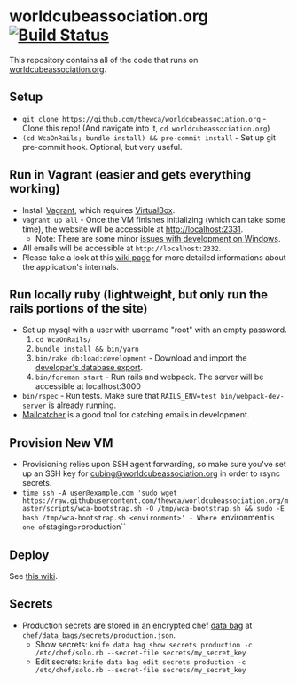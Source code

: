 # worldcubeassociation.org [![Build Status](https://travis-ci.org/thewca/worldcubeassociation.org.svg?branch=master)](https://travis-ci.org/thewca/worldcubeassociation.org)

This repository contains all of the code that runs on [worldcubeassociation.org](https://www.worldcubeassociation.org/).

## Setup
- `git clone https://github.com/thewca/worldcubeassociation.org` - Clone this repo! (And navigate into it, `cd worldcubeassociation.org`)
- `(cd WcaOnRails; bundle install) && pre-commit install` - Set up git pre-commit hook. Optional, but very useful.

## Run in Vagrant (easier and gets everything working)
- Install [Vagrant](https://www.vagrantup.com/), which requires
  [VirtualBox](https://www.virtualbox.org/).
- `vagrant up all` - Once the VM finishes initializing (which can take some time),
  the website will be accessible at [http://localhost:2331](http://localhost:2331).
  - Note: There are some minor [issues with development on Windows](https://github.com/thewca/worldcubeassociation.org/issues/393).
- All emails will be accessible at `http://localhost:2332`.
- Please take a look at this [wiki page](https://github.com/thewca/worldcubeassociation.org/wiki/Misc.-important-commands-to-know) for more detailed informations about the application's internals.

## Run locally ruby (lightweight, but only run the rails portions of the site)
- Set up mysql with a user with username "root" with an empty password.
  1. `cd WcaOnRails/`
  2. `bundle install && bin/yarn`
  3. `bin/rake db:load:development` - Download and import the [developer's database export](https://github.com/thewca/worldcubeassociation.org/wiki/Developer-database-export).
  4. `bin/foreman start` - Run rails and webpack. The server will be accessible at localhost:3000
- `bin/rspec` - Run tests. Make sure that `RAILS_ENV=test bin/webpack-dev-server` is already running.
- [Mailcatcher](http://mailcatcher.me/) is a good tool for catching emails in development.

## Provision New VM
- Provisioning relies upon SSH agent forwarding, so make sure you've set up an SSH
  key for cubing@worldcubeassociation.org in order to rsync secrets.
- `time ssh -A user@example.com 'sudo wget https://raw.githubusercontent.com/thewca/worldcubeassociation.org/master/scripts/wca-bootstrap.sh -O /tmp/wca-bootstrap.sh && sudo -E bash /tmp/wca-bootstrap.sh <environment>' - Where `environment` is one of `staging` or `production``

## Deploy

See [this wiki](https://github.com/thewca/worldcubeassociation.org/wiki/Merging-and-deploying).

## Secrets
- Production secrets are stored in an encrypted chef [data bag](https://docs.chef.io/data_bags.html) at `chef/data_bags/secrets/production.json`.
  - Show secrets: `knife data bag show secrets production -c /etc/chef/solo.rb --secret-file secrets/my_secret_key`
  - Edit secrets: `knife data bag edit secrets production -c /etc/chef/solo.rb --secret-file secrets/my_secret_key`
